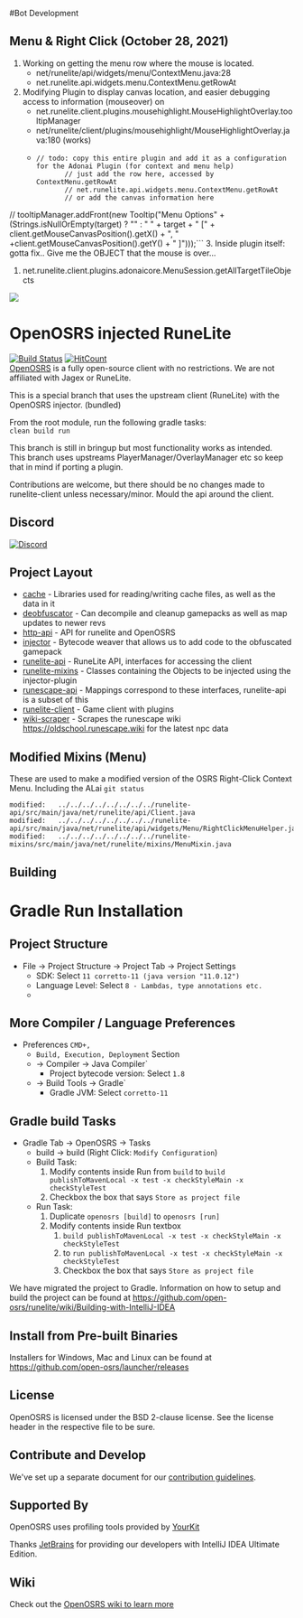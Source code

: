 #Bot Development
## Menu & Right Click (October 28, 2021)
1. Working on getting the menu row where the mouse is located.
   - net/runelite/api/widgets/menu/ContextMenu.java:28
   - net.runelite.api.widgets.menu.ContextMenu.getRowAt
2. Modifying Plugin to display canvas location, and easier debugging access to information (mouseover) on 
   - net.runelite.client.plugins.mousehighlight.MouseHighlightOverlay.tooltipManager
   - net/runelite/client/plugins/mousehighlight/MouseHighlightOverlay.java:180 (works)
   - ```
     // todo: copy this entire plugin and add it as a configuration for the Adonai Plugin (for context and menu help)
			// just add the row here, accessed by ContextMenu.getRowAt
			// net.runelite.api.widgets.menu.ContextMenu.getRowAt
			// or add the canvas information here
//			tooltipManager.addFront(new Tooltip("Menu Options" + (Strings.isNullOrEmpty(target) ? "" : " " + target + " [" + client.getMouseCanvasPosition().getX() + ", " +client.getMouseCanvasPosition().getY() + " ]")));```
3. Inside plugin itself: gotta fix.. Give me the OBJECT that the mouse is over...
   1. net.runelite.client.plugins.adonaicore.MenuSession.getAllTargetTileObjects



![](https://i.imgur.com/0D5106S.png)


# OpenOSRS injected RuneLite 

[![Build Status](https://github.com/open-osrs/runelite/workflows/OpenOSRS%20-%20CI%20(push)/badge.svg)](https://github.com/open-osrs/runelite/actions?query=workflow%3A%22OpenOSRS+-+CI+%28push%29%22)
[![HitCount](http://hits.dwyl.io/open-osrs/runelite.svg)](http://hits.dwyl.io/open-osrs/runelite)  
[OpenOSRS](https://openosrs.com) is a fully open-source client with no restrictions. We are not affiliated with Jagex or RuneLite.  
  
This is a special branch that uses the upstream client (RuneLite) with the OpenOSRS injector. (bundled)  

From the root module, run the following gradle tasks:  
```clean build run```
  
This branch is still in bringup but most functionality works as intended.  
This branch uses upstreams PlayerManager/OverlayManager etc so keep that in mind if porting a plugin.  
  
Contributions are welcome, but there should be no changes made to runelite-client unless necessary/minor. Mould the api around the client.
## Discord  

[![Discord](https://img.shields.io/discord/373382904769675265.svg)](https://discord.gg/r287wN6bkc)

## Project Layout  

- [cache](cache/src/main/java/net/runelite/cache) - Libraries used for reading/writing cache files, as well as the data in it
- [deobfuscator](deobfuscator/src/main/java/net/runelite/deob) - Can decompile and cleanup gamepacks as well as map updates to newer revs
- [http-api](http-api/src/main/java/net/runelite/http/api) - API for runelite and OpenOSRS
- [injector](injector/src/main/java/com/openosrs/injector) - Bytecode weaver that allows us to add code to the obfuscated gamepack
- [runelite-api](runelite-api/src/main/java/net/runelite/api) - RuneLite API, interfaces for accessing the client
- [runelite-mixins](runelite-mixins/src/main/java/net/runelite) - Classes containing the Objects to be injected using the injector-plugin
- [runescape-api](runescape-api/src/main/java/net/runelite) - Mappings correspond to these interfaces, runelite-api is a subset of this
- [runelite-client](runelite-client/src/main/java/net/runelite/client) - Game client with plugins
- [wiki-scraper](wiki-scraper/src/main/java/net/runelite/data) - Scrapes the runescape wiki https://oldschool.runescape.wiki for the latest npc data

## Modified Mixins (Menu)
These are used to make a modified version of the OSRS Right-Click Context Menu. Including the ALai
`git status`
```
modified:   ../../../../../../../../runelite-api/src/main/java/net/runelite/api/Client.java
modified:   ../../../../../../../../runelite-api/src/main/java/net/runelite/api/widgets/Menu/RightClickMenuHelper.java
modified:   ../../../../../../../../runelite-mixins/src/main/java/net/runelite/mixins/MenuMixin.java
```

## Building  

# Gradle Run Installation

## Project Structure
- File -> Project Structure -> Project Tab -> Project Settings
  - SDK: Select `11 corretto-11 (java version "11.0.12")`   
  - Language Level: Select `8 - Lambdas, type annotations etc.`
  - 
## More Compiler / Language Preferences
  - Preferences  `CMD+,`
    - `Build, Execution, Deployment` Section
    - -> Compiler -> Java Compiler`
        - Project bytecode version: Select `1.8`
    - -> Build Tools -> Gradle`
        - Gradle JVM: Select `corretto-11`
## Gradle build Tasks
  - Gradle Tab -> OpenOSRS -> Tasks
    - build -> build (Right Click: `Modify Configuration`)
    - Build Task: 
      1. Modify contents inside Run from `build` to `build publishToMavenLocal -x test -x checkStyleMain -x checkStyleTest`
      2. Checkbox the box that says `Store as project file`
    - Run Task:
      1. Duplicate `openosrs [build]` to `openosrs [run]`
      2. Modify contents inside Run textbox
         1. `build publishToMavenLocal -x test -x checkStyleMain -x checkStyleTest`
         2. to `run publishToMavenLocal -x test -x checkStyleMain -x checkStyleTest`
         3. Checkbox the box that says `Store as project file`



We have migrated the project to Gradle. Information on how to setup and build the project can be found at https://github.com/open-osrs/runelite/wiki/Building-with-IntelliJ-IDEA
## Install from Pre-built Binaries 

Installers for Windows, Mac and Linux can be found at https://github.com/open-osrs/launcher/releases

## License  

OpenOSRS is licensed under the BSD 2-clause license. See the license header in the respective file to be sure.

## Contribute and Develop  

We've set up a separate document for our [contribution guidelines](https://github.com/open-osrs/runelite/blob/master/.github/CONTRIBUTING.md).

## Supported By  

OpenOSRS uses profiling tools provided by [YourKit](https://www.yourkit.com/)

Thanks [JetBrains](https://www.jetbrains.com/idea/download/) for providing our developers with IntelliJ IDEA Ultimate Edition.

## Wiki

Check out the [OpenOSRS wiki to learn more](https://github.com/open-osrs/runelite/wiki)
